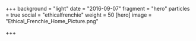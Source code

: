 +++
background = "light"
date = "2016-09-07"
fragment = "hero"
particles = true
social = "ethicalfrenchie"
weight = 50
[hero]
image = "Ethical_Frenchie_Home_Picture.png"

+++
